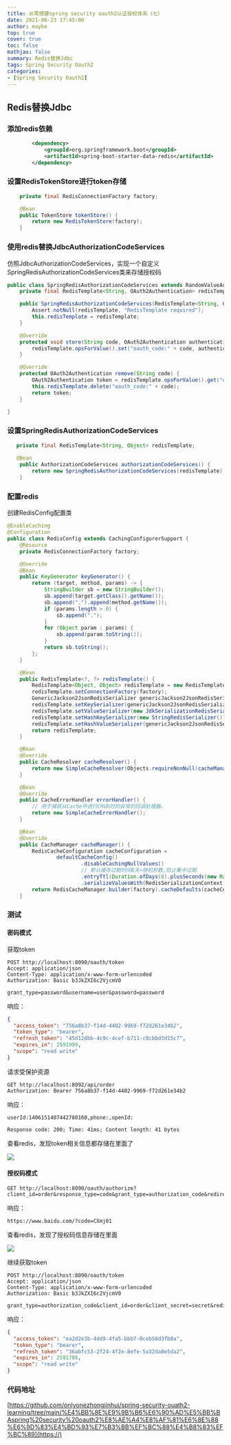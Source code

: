 ```yaml
---
title: 从零搭建spring security oauth2认证授权体系（七）
date: 2021-06-23 17:45:00
author: maybe
top: true
cover: true
toc: false
mathjax: false
summary: Redis替换Jdbc
tags: Spring Security Oauth2
categories:
- [Spring Security Oauth2]
---
```

## Redis替换Jdbc

### 添加redis依赖

```xml
        <dependency>
            <groupId>org.springframework.boot</groupId>
            <artifactId>spring-boot-starter-data-redis</artifactId>
        </dependency>
```

### 设置RedisTokenStore进行token存储

```java
    private final RedisConnectionFactory factory;

    @Bean
    public TokenStore tokenStore() {
        return new RedisTokenStore(factory);
    }
```

### 使用redis替换JdbcAuthorizationCodeServices

仿照JdbcAuthorizationCodeServices，实现一个自定义SpringRedisAuthorizationCodeServices类来存储授权码

```java
public class SpringRedisAuthorizationCodeServices extends RandomValueAuthorizationCodeServices {
    private final RedisTemplate<String, OAuth2Authentication> redisTemplate;

    public SpringRedisAuthorizationCodeServices(RedisTemplate<String, OAuth2Authentication> redisTemplate) {
        Assert.notNull(redisTemplate, "RedisTemplate required");
        this.redisTemplate = redisTemplate;
    }

    @Override
    protected void store(String code, OAuth2Authentication authentication) {
        redisTemplate.opsForValue().set("oauth_code:" + code, authentication, 10, TimeUnit.MINUTES);
    }

    @Override
    protected OAuth2Authentication remove(String code) {
        OAuth2Authentication token = redisTemplate.opsForValue().get("oauth_code:" + code);
        this.redisTemplate.delete("oauth_code:" + code);
        return token;
    }

}
```

### 设置SpringRedisAuthorizationCodeServices

```java
   private final RedisTemplate<String, Object> redisTemplate;
 
   @Bean
    public AuthorizationCodeServices authorizationCodeServices() {
        return new SpringRedisAuthorizationCodeServices(redisTemplate);
    }
```

### 配置redis

创建RedisConfig配置类

```java
@EnableCaching
@Configuration
public class RedisConfig extends CachingConfigurerSupport {
    @Resource
    private RedisConnectionFactory factory;

    @Override
    @Bean
    public KeyGenerator keyGenerator() {
        return (target, method, params) -> {
            StringBuilder sb = new StringBuilder();
            sb.append(target.getClass().getName());
            sb.append(".").append(method.getName());
            if (params.length > 0) {
                sb.append(".");
            }
            for (Object param : params) {
                sb.append(param.toString());
            }
            return sb.toString();
        };
    }

    @Bean
    public RedisTemplate<?, ?> redisTemplate() {
        RedisTemplate<Object, Object> redisTemplate = new RedisTemplate<>();
        redisTemplate.setConnectionFactory(factory);
        GenericJackson2JsonRedisSerializer genericJackson2JsonRedisSerializer = new GenericJackson2JsonRedisSerializer();
        redisTemplate.setKeySerializer(genericJackson2JsonRedisSerializer);
        redisTemplate.setValueSerializer(new JdkSerializationRedisSerializer());
        redisTemplate.setHashKeySerializer(new StringRedisSerializer());
        redisTemplate.setHashValueSerializer(genericJackson2JsonRedisSerializer);
        return redisTemplate;
    }

    @Bean
    @Override
    public CacheResolver cacheResolver() {
        return new SimpleCacheResolver(Objects.requireNonNull(cacheManager()));
    }

    @Bean
    @Override
    public CacheErrorHandler errorHandler() {
        // 用于捕获从Cache中进行CRUD时的异常的回调处理器。
        return new SimpleCacheErrorHandler();
    }

    @Bean
    @Override
    public CacheManager cacheManager() {
        RedisCacheConfiguration cacheConfiguration =
                defaultCacheConfig()
                        .disableCachingNullValues()
                        // 默认缓存过期时间8天+随机秒数,防止集中过期
                        .entryTtl(Duration.ofDays(8).plusSeconds(new Random().nextInt(100)))
                        .serializeValuesWith(RedisSerializationContext.SerializationPair.fromSerializer(new GenericJackson2JsonRedisSerializer()));
        return RedisCacheManager.builder(factory).cacheDefaults(cacheConfiguration).build();
    }
```

### 测试

#### 密码模式

获取token

```
POST http://localhost:8090/oauth/token
Accept: application/json
Content-Type: application/x-www-form-urlencoded
Authorization: Basic b3JkZXI6c2VjcmV0

grant_type=password&username=user&password=password
```

响应：

```json
{
  "access_token": "756a8b37-f14d-4402-9969-f72d261e34b2",
  "token_type": "bearer",
  "refresh_token": "45d12dbb-4c9c-4cef-b711-c0cbbd3d15c7",
  "expires_in": 2591999,
  "scope": "read write"
}
```

请求受保护资源

```
GET http://localhost:8092/api/order
Authorization: Bearer 756a8b37-f14d-4402-9969-f72d261e34b2
```

响应：

```
userId:1406151407442780160,phone:,openId:

Response code: 200; Time: 41ms; Content length: 41 bytes
```

查看redis，发现token相关信息都存储在里面了

![](/medias/assets/20210623132153.png)

#### 授权码模式

```
GET http://localhost:8090/oauth/authorize?client_id=order&response_type=code&grant_type=authorization_code&redirect_uri=http://www.baidu.com
```

响应：

```
https://www.baidu.com/?code=CXmj01
```

查看redis，发现了授权码信息存储在里面

![](/medias/assets/20210623173438.png)

继续获取token

```
POST http://localhost:8090/oauth/token
Accept: application/json
Content-Type: application/x-www-form-urlencoded
Authorization: Basic b3JkZXI6c2VjcmV0

grant_type=authorization_code&client_id=order&client_secret=secret&redirect_uri=http://www.baidu.com&code=CXmj01
```

响应：

```json
{
  "access_token": "ea2d2e3b-4dd9-4fa5-bbb7-0ceb56d3fb0a",
  "token_type": "bearer",
  "refresh_token": "36abfc53-2f24-4f2e-8efe-5a32da8e5da2",
  "expires_in": 2591786,
  "scope": "read write"
}
```

### 代码地址

[https://github.com/onlyonezhongjinhui/spring-security-ouath2-learning/tree/main/%E4%BB%8E%E9%9B%B6%E6%90%AD%E5%BB%BAspring%20security%20oauth2%E8%AE%A4%E8%AF%81%E6%8E%88%E6%9D%83%E4%BD%93%E7%B3%BB%EF%BC%88%E4%B8%83%EF%BC%89](https://)
